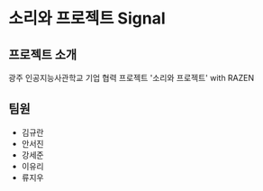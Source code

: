 # 소리와 프로젝트 Signal
## 프로젝트 소개
광주 인공지능사관학교 기업 협력 프로젝트 '소리와 프로젝트' with RAZEN
## 팀원
- 김규란
- 안서진
- 강세준
- 이유리
- 류지우
